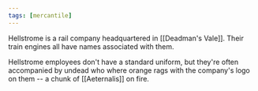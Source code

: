 ```yaml
---
tags: [mercantile]
---
```


Hellstrome is a rail company headquartered in [[Deadman's Vale]]. Their train engines all have names associated with them.

Hellstrome employees don't have a standard uniform, but they're often accompanied by undead who where orange rags with the company's logo on them -- a chunk of [[Aeternalis]] on fire.
